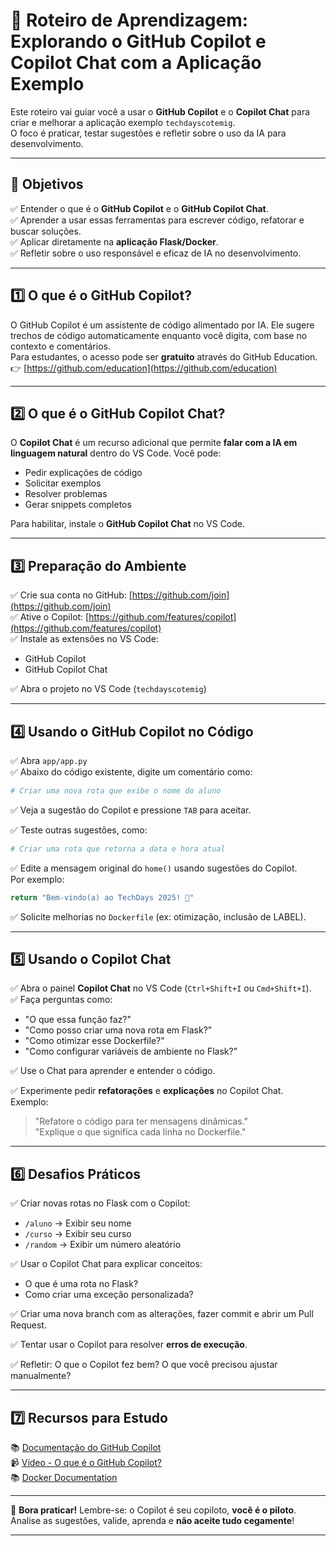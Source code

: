 
# 🧭 Roteiro de Aprendizagem: Explorando o GitHub Copilot e Copilot Chat com a Aplicação Exemplo

Este roteiro vai guiar você a usar o **GitHub Copilot** e o **Copilot Chat** para criar e melhorar a aplicação exemplo `techdayscotemig`.  
O foco é praticar, testar sugestões e refletir sobre o uso da IA para desenvolvimento.

---

## 🎯 Objetivos

✅ Entender o que é o **GitHub Copilot** e o **GitHub Copilot Chat**.  
✅ Aprender a usar essas ferramentas para escrever código, refatorar e buscar soluções.  
✅ Aplicar diretamente na **aplicação Flask/Docker**.  
✅ Refletir sobre o uso responsável e eficaz de IA no desenvolvimento.

---

## 1️⃣ O que é o GitHub Copilot?

O GitHub Copilot é um assistente de código alimentado por IA. Ele sugere trechos de código automaticamente enquanto você digita, com base no contexto e comentários.  
Para estudantes, o acesso pode ser **gratuito** através do GitHub Education.  
👉 [https://github.com/education](https://github.com/education)

---

## 2️⃣ O que é o GitHub Copilot Chat?

O **Copilot Chat** é um recurso adicional que permite **falar com a IA em linguagem natural** dentro do VS Code. Você pode:
- Pedir explicações de código
- Solicitar exemplos
- Resolver problemas
- Gerar snippets completos

Para habilitar, instale o **GitHub Copilot Chat** no VS Code.

---

## 3️⃣ Preparação do Ambiente

✅ Crie sua conta no GitHub: [https://github.com/join](https://github.com/join)  
✅ Ative o Copilot: [https://github.com/features/copilot](https://github.com/features/copilot)  
✅ Instale as extensões no VS Code:
- GitHub Copilot
- GitHub Copilot Chat

✅ Abra o projeto no VS Code (`techdayscotemig`)

---

## 4️⃣ Usando o GitHub Copilot no Código

✅ Abra `app/app.py`  
✅ Abaixo do código existente, digite um comentário como:

```python
# Criar uma nova rota que exibe o nome do aluno
```

✅ Veja a sugestão do Copilot e pressione `TAB` para aceitar.

✅ Teste outras sugestões, como:

```python
# Criar uma rota que retorna a data e hora atual
```

✅ Edite a mensagem original do `home()` usando sugestões do Copilot.  
Por exemplo:  
```python
return "Bem-vindo(a) ao TechDays 2025! 🚀"
```

✅ Solicite melhorias no `Dockerfile` (ex: otimização, inclusão de LABEL).

---

## 5️⃣ Usando o Copilot Chat

✅ Abra o painel **Copilot Chat** no VS Code (`Ctrl+Shift+I` ou `Cmd+Shift+I`).  
✅ Faça perguntas como:
- "O que essa função faz?"
- "Como posso criar uma nova rota em Flask?"
- "Como otimizar esse Dockerfile?"
- "Como configurar variáveis de ambiente no Flask?"

✅ Use o Chat para aprender e entender o código.

✅ Experimente pedir **refatorações** e **explicações** no Copilot Chat.  
Exemplo:  
> "Refatore o código para ter mensagens dinâmicas."  
> "Explique o que significa cada linha no Dockerfile."

---

## 6️⃣ Desafios Práticos

✅ Criar novas rotas no Flask com o Copilot:  
- `/aluno` → Exibir seu nome  
- `/curso` → Exibir seu curso  
- `/random` → Exibir um número aleatório  

✅ Usar o Copilot Chat para explicar conceitos:  
- O que é uma rota no Flask?  
- Como criar uma exceção personalizada?  

✅ Criar uma nova branch com as alterações, fazer commit e abrir um Pull Request.

✅ Tentar usar o Copilot para resolver **erros de execução**.

✅ Refletir: O que o Copilot fez bem? O que você precisou ajustar manualmente?

---

## 7️⃣ Recursos para Estudo

📚 [Documentação do GitHub Copilot](https://docs.github.com/pt/copilot)  
📹 [Vídeo - O que é o GitHub Copilot?](https://www.youtube.com/watch?v=FaR6tQ1VMnc&t=176s)   
📚 [Docker Documentation](https://docs.docker.com/)

---

🚀 **Bora praticar!** Lembre-se: o Copilot é seu copiloto, **você é o piloto**. Analise as sugestões, valide, aprenda e **não aceite tudo cegamente**!

---
